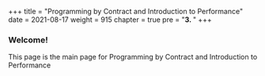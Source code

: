 +++
title = "Programming by Contract and Introduction to Performance"
date = 2021-08-17
weight = 915
chapter = true
pre = "<b>3.  </b>"
+++
### Welcome!
This page is the main page for Programming by Contract and Introduction to Performance
